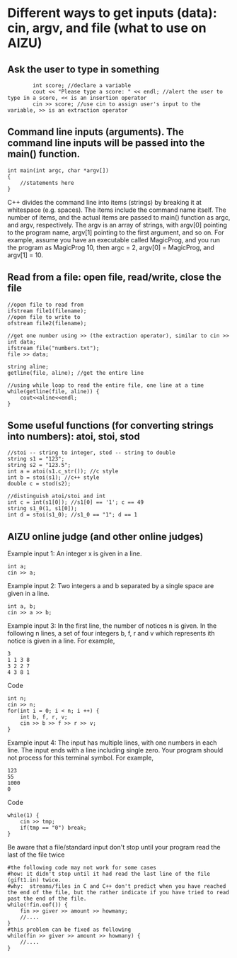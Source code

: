 # Different ways to get inputs (data): cin, argv, and file (what to use on AIZU)

## Ask the user to type in something
```
        int score; //declare a variable
        cout << "Please type a score: " << endl; //alert the user to type in a score, << is an insertion operator
        cin >> score; //use cin to assign user's input to the variable, >> is an extraction operator
```

## Command line inputs (arguments). The command line inputs will be passed into the main() function. 
```
int main(int argc, char *argv[])
{
	//statements here
}
```
C++ divides the command line into items (strings) by breaking it 
at whitespace (e.g. spaces). The items include the command name itself. The number of items, and the actual items 
are passed to main() function as argc, and argv, respectively.
The argv is an array of strings, with argv[0] pointing to the program name, argv[1] pointing to the first argument, and so on.
For example, assume you have an executable called MagicProg, and you run the program as
MagicProg 10, then argc = 2, argv[0] = MagicProg, and argv[1] = 10.

## Read from a file: open file, read/write, close the file
```
//open file to read from
ifstream file1(filename);
//open file to write to
ofstream file2(filename);
```

```
//get one number using >> (the extraction operator), similar to cin >>
int data;
ifstream file("numbers.txt");
file >> data;
```

```
string aline;
getline(file, aline); //get the entire line
```

```
//using while loop to read the entire file, one line at a time
while(getline(file, aline)) {
	cout<<aline<<endl;
}
```

## Some useful functions (for converting strings into numbers): atoi, stoi, stod
```
//stoi -- string to integer, stod -- string to double
string s1 = "123";
string s2 = "123.5";
int a = atoi(s1.c_str()); //c style
int b = stoi(s1); //c++ style
double c = stod(s2);

//distinguish atoi/stoi and int
int c = int(s1[0]); //s1[0] == '1'; c == 49
string s1_0(1, s1[0]);
int d = stoi(s1_0); //s1_0 == "1"; d == 1
```

## AIZU online judge (and other online judges)
Example input 1:
An integer x is given in a line.
```
int a;
cin >> a;
```
Example input 2:
Two integers a and b separated by a single space are given in a line.
```
int a, b;
cin >> a >> b;
```

Example input 3:
In the first line, the number of notices n is given. In the following n lines, a set of four integers b, f, r and v which represents ith notice is given in a line. For example,
```
3
1 1 3 8
3 2 2 7
4 3 8 1
```
Code
```
int n;
cin >> n;
for(int i = 0; i < n; i ++) {
	int b, f, r, v;
	cin >> b >> f >> r >> v;
}
```

Example input 4:
The input has multiple lines, with one numbers in each line. The input ends with a line including single zero. Your program should not process for this terminal symbol. For example,
```
123
55
1000
0
```
Code
```
while(1) {
	cin >> tmp;
	if(tmp == "0") break;
}
```
Be aware that a file/standard input don't stop until your program read the last of the file twice
```
#the following code may not work for some cases
#how: it didn't stop until it had read the last line of the file (gift1.in) twice. 
#why:  streams/files in C and C++ don't predict when you have reached the end of the file, but the rather indicate if you have tried to read past the end of the file. 
while(!fin.eof()) {
 	fin >> giver >> amount >> howmany; 
	//....
}
#this problem can be fixed as following
while(fin >> giver >> amount >> howmany) {
	//....
}
```
